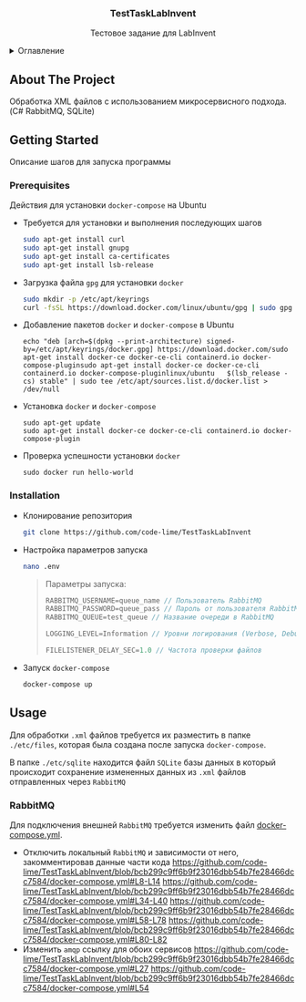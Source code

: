 <br />
<div align="center">
  <h3 align="center">TestTaskLabInvent</h3>

  <p align="center">
    Тестовое задание для LabInvent
    <br />
  </p>
</div>



<details>
  <summary>Оглавление</summary>
  <ol>
    <li>
      <a href="#about-the-project">About The Project</a>
    </li>
    <li>
      <a href="#getting-started">Getting Started</a>
      <ul>
        <li><a href="#prerequisites">Prerequisites</a></li>
        <li><a href="#installation">Installation</a></li>
      </ul>
    </li>
    <li><a href="#usage">Usage</a></li>
    <li><a href="#rabbitmq">RabbitMQ</a></li>
  </ol>
</details>



## About The Project

Обработка XML файлов с использованием микросервисного подхода. (C#
RabbitMQ, SQLite)

## Getting Started

Описание шагов для запуска программы 

### Prerequisites

Действия для установки `docker-compose` на Ubuntu
* Требуется для установки и выполнения последующих шагов
  ```sh
  sudo apt-get install curl
  sudo apt-get install gnupg
  sudo apt-get install ca-certificates
  sudo apt-get install lsb-release
  ```
* Загрузка файла `gpg` для установки `docker`
  ```sh
  sudo mkdir -p /etc/apt/keyrings
  curl -fsSL https://download.docker.com/linux/ubuntu/gpg | sudo gpg --dearmor -o /etc/apt/keyrings/docker.gpg
  ```
* Добавление пакетов `docker` и `docker-compose` в Ubuntu
  ```
  echo "deb [arch=$(dpkg --print-architecture) signed-by=/etc/apt/keyrings/docker.gpg] https://download.docker.com/sudo apt-get install docker-ce docker-ce-cli containerd.io docker-compose-pluginsudo apt-get install docker-ce docker-ce-cli containerd.io docker-compose-pluginlinux/ubuntu   $(lsb_release -cs) stable" | sudo tee /etc/apt/sources.list.d/docker.list > /dev/null
  ```
* Установка `docker` и `docker-compose`
  ```
  sudo apt-get update
  sudo apt-get install docker-ce docker-ce-cli containerd.io docker-compose-plugin
  ```
* Проверка успешности установки `docker`
  ```
  sudo docker run hello-world
  ```

### Installation

* Клонирование репозитория
   ```sh
   git clone https://github.com/code-lime/TestTaskLabInvent
   ```
* Настройка параметров запуска
   ```sh
   nano .env
   ```
   > Параметры запуска:
   > ```cs
   > RABBITMQ_USERNAME=queue_name // Пользователь RabbitMQ
   > RABBITMQ_PASSWORD=queue_pass // Пароль от пользователя RabbitMQ
   > RABBITMQ_QUEUE=test_queue // Название очереди в RabbitMQ
   > 
   > LOGGING_LEVEL=Information // Уровни логирования (Verbose, Debug, Information, Warning, Error, Fatal)
   > 
   > FILELISTENER_DELAY_SEC=1.0 // Частота проверки файлов
   > ```
* Запуск `docker-compose`
   ```sh
   docker-compose up
   ```

## Usage

Для обработки `.xml` файлов требуется их разместить в папке `./etc/files`, которая была создана после запуска `docker-compose`.

В папке `./etc/sqlite` находится файл `SQLite` базы данных в который происходит сохранение измененных данных из `.xml` файлов отправленных через `RabbitMQ`

### RabbitMQ

Для подключения внешней `RabbitMQ` требуется изменить файл [docker-compose.yml](docker-compose.yml).

* Отключить локальный `RabbitMQ` и зависимости от него, закомментировав данные части кода
  https://github.com/code-lime/TestTaskLabInvent/blob/bcb299c9ff6b9f23016dbb54b7fe28466dcc7584/docker-compose.yml#L8-L14
  https://github.com/code-lime/TestTaskLabInvent/blob/bcb299c9ff6b9f23016dbb54b7fe28466dcc7584/docker-compose.yml#L34-L40
  https://github.com/code-lime/TestTaskLabInvent/blob/bcb299c9ff6b9f23016dbb54b7fe28466dcc7584/docker-compose.yml#L58-L78
  https://github.com/code-lime/TestTaskLabInvent/blob/bcb299c9ff6b9f23016dbb54b7fe28466dcc7584/docker-compose.yml#L80-L82
* Изменить `amqp` ссылку для обоих сервисов
  https://github.com/code-lime/TestTaskLabInvent/blob/bcb299c9ff6b9f23016dbb54b7fe28466dcc7584/docker-compose.yml#L27
  https://github.com/code-lime/TestTaskLabInvent/blob/bcb299c9ff6b9f23016dbb54b7fe28466dcc7584/docker-compose.yml#L54
